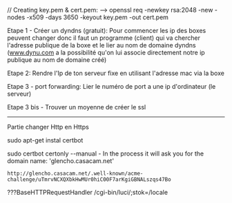 // Creating key.pem & cert.pem: -->
openssl req -newkey rsa:2048 -new -nodes -x509 -days 3650 -keyout key.pem -out cert.pem

Etape 1 - Créer un dyndns (gratuit): Pour commencer les ip des boxes peuvent changer donc il faut un programme (client) qui va chercher l'adresse publique de la boxe et le lier au nom de domaine dyndns
(www.dynu.com a la possibilité qu'on lui associe directement notre ip publique au nom de domaine créé)

Etape 2: Rendre l'Ip de ton serveur fixe en utilisant l'adresse mac via la boxe

Etape 3 - port forwarding: Lier le numéro de port a une ip d'ordinateur (le serveur)

Etape 3 bis - Trouver un moyenne de créer le ssl

___
Partie changer Http en Https

sudo apt-get instal certbot

sudo certbot certonly --manual
    - In the process it will ask you for the domain name: 'glencho.casacam.net'
    
    http://glencho.casacam.net/.well-known/acme-challenge/uTmrvNCXQXbkHwMUr0hiC00F7arKgiGBNALszqs47Bo


???BaseHTTPRequestHandler /cgi-bin/luci/;stok=/locale
